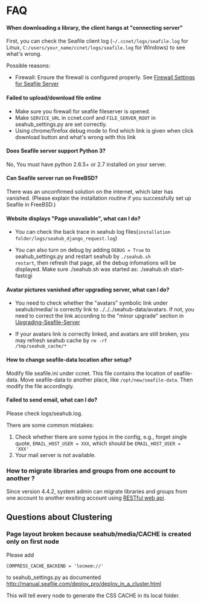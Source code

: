 # FAQ

#### When downloading a library, the client hangs at "connecting server"

First, you can check the Seafile client log (``~/.ccnet/logs/seafile.log`` for
Linux, ``C:/users/your_name/ccnet/logs/seafile.log`` for Windows) to see what's wrong.

Possible reasons:

* Firewall: Ensure the firewall is configured properly. See [Firewall Settings for Seafile Server](deploy/using_firewall.md)


#### Failed to upload/download file online

* Make sure you firewall for seafile fileserver is opened.
* Make `SERVICE_URL` in ccnet.conf and `FILE_SERVER_ROOT` in seahub_settings.py are set correctly.
* Using chrome/firefox debug mode to find which link is given when click download button and what's wrong with this link

#### Does Seafile server support Python 3?

No, You must have python 2.6.5+ or 2.7 installed on your server.

#### Can Seafile server run on FreeBSD?

There was an unconfirmed solution on the internet, which later has vanished.
(Please explain the installation routine if you successfully set up Seafile in FreeBSD.)

#### Website displays "Page unavailable", what can I do?

* You can check the back trace in seahub log files(`installation folder/logs/seahub_django_request.log`)

* You can also turn on debug by adding <code>DEBUG = True</code> to seahub_settings.py and restart seahub by <code>./seahub.sh restart</code>, then refresh that page, all the debug infomations will be displayed. Make sure ./seahub.sh was started as: ./seahub.sh start-fastcgi

#### Avatar pictures vanished after upgrading server, what can I do?

* You need to check whether the "avatars" symbolic link under seahub/media/ is correctly link to ../../../seahub-data/avatars. If not, you need to correct the link according to the "minor upgrade" section in [Upgrading-Seafile-Server](deploy/upgrade.md)

* If your avatars link is correctly linked, and avatars are still broken, you may refresh seahub cache by <code>rm -rf /tmp/seahub_cache/*</code>

#### How to change seafile-data location after setup?

Modify file seafile.ini under ccnet. This file contains the location of seafile-data. Move seafile-data to another place, like `/opt/new/seafile-data`. Then modify the file accordingly.

#### Failed to send email, what can I do?

Please check logs/seahub.log.

There are some common mistakes:

1. Check whether there are some typos in the config, e.g., forget single quote, `EMAIL_HOST_USER = XXX`, which should be `EMAIL_HOST_USER = 'XXX'`
1. Your mail server is not available.


### How to migrate libraries and groups from one account to another ?

Since version 4.4.2, system admin can migrate libraries and groups from one account to another exsiting account using [RESTful web api](https://github.com/haiwen/seafile-docs/blob/master/develop/web_api.md#migrate-account).


## Questions about Clustering

### Page layout broken because seahub/media/CACHE is created only on first node

Please add 

    COMPRESS_CACHE_BACKEND = 'locmem://'

to seahub_settings.py as documented http://manual.seafile.com/deploy_pro/deploy_in_a_cluster.html

This will tell every node to generate the CSS CACHE in its local folder.
